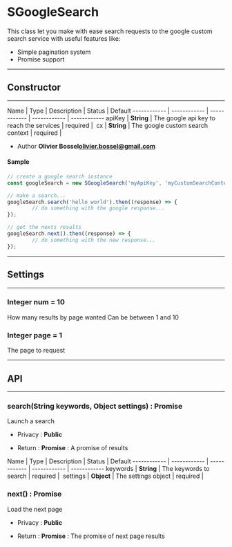 # SGoogleSearch
This class let you make with ease search requests to the google custom search service
with useful features like:
- Simple pagination system
- Promise support

-----------------------------
## Constructor
-----------------------------



Name | Type | Description | Status | Default
------------ | ------------ | ------------ | ------------ | ------------
apiKey | **String** | The google api key to reach the services | required | 
cx | **String** | The google custom search context | required | 

- Author **Olivier Bossel<olivier.bossel@gmail.com>**

#### Sample
```js
// create a google search instance
const googleSearch = new SGoogleSearch('myApiKey', 'myCustomSearchContextKey');

// make a search...
googleSearch.search('hello world').then((response) => {
		// do something with the google response...
});

// get the nexts results
googleSearch.next().then((response) => {
		// do something with the new response...
});

```

-----------------------------
## Settings
-----------------------------

### Integer num = 10
How many results by page wanted
Can be between 1 and 10

### Integer page = 1
The page to request


-----------------------------
## API
-----------------------------

### search(String keywords, Object settings) : Promise
Launch a search
- Privacy : **Public**

- Return : **Promise** : A promise of results

Name | Type | Description | Status | Default
------------ | ------------ | ------------ | ------------ | ------------
keywords | **String** | The keywords to search | required | 
settings | **Object** | The settings object | required | 


### next() : Promise
Load the next page
- Privacy : **Public**

- Return : **Promise** : The promise of next page results



